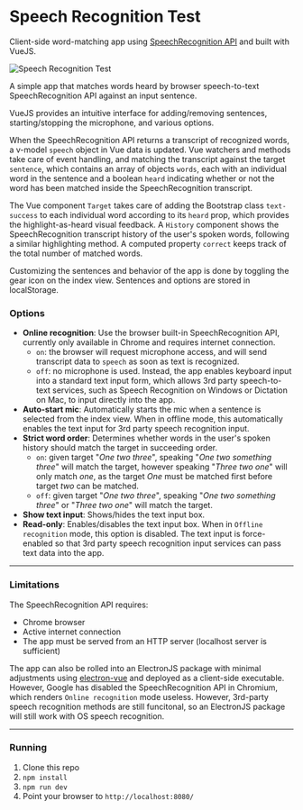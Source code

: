 Speech Recognition Test
============

Client-side word-matching app using [SpeechRecognition API](https://developer.mozilla.org/en-US/docs/Web/API/SpeechRecognition) and built with VueJS.

![Speech Recognition Test](https://user-images.githubusercontent.com/9514732/34204475-13881324-e5c2-11e7-8916-2074adb4e872.gif)

A simple app that matches words heard by browser speech-to-text SpeechRecognition API against an input sentence.

VueJS provides an intuitive interface for adding/removing sentences, starting/stopping the microphone, and various options.

When the SpeechRecognition API returns a transcript of recognized words, a v-model `speech` object in Vue data is updated. Vue watchers and methods take care of event handling, and matching the transcript against the target `sentence`, which contains an array of objects `words`, each with an individual word in the sentence and a boolean `heard` indicating whether or not the word has been matched inside the SpeechRecognition transcript.

The Vue component `Target` takes care of adding the Bootstrap class `text-success` to each individual word according to its `heard` prop, which provides the highlight-as-heard visual feedback. A `History` component shows the SpeechRecognition transcript history of the user's spoken words, following a similar highlighting method. A computed property `correct` keeps track of the total number of matched words.

Customizing the sentences and behavior of the app is done by toggling the gear icon on the index view. Sentences and options are stored in localStorage.

### Options

- **Online recognition**: Use the browser built-in SpeechRecognition API, currently only available in Chrome and requires internet connection.
  - `on`: the browser will request microphone access, and will send transcript data to `speech` as soon as text is recognized.
  - `off`: no microphone is used. Instead, the app enables keyboard input into a standard text input form, which allows 3rd party speech-to-text services, such as Speech Recognition on Windows or Dictation on Mac, to input directly into the app.
- **Auto-start mic**: Automatically starts the mic when a sentence is selected from the index view. When in offline mode, this automatically enables the text input for 3rd party speech recognition input.
- **Strict word order**: Determines whether words in the user's spoken history should match the target in succeeding order.
  - `on`: given target "_One two three_", speaking "_One two something three_" will match the target, however speaking "_Three two one_" will only match _one_, as the target _One_ must be matched first before target _two_ can be matched.
  - `off`: given target "_One two three_", speaking "_One two something three_" or "_Three two one_" will match the target.
- **Show text input**: Shows/hides the text input box.
- **Read-only**: Enables/disables the text input box. When in `Offline recognition` mode, this option is disabled. The text input is force-enabled so that 3rd party speech recognition input services can pass text data into the app.

---

### Limitations

The SpeechRecognition API requires:
- Chrome browser
- Active internet connection
- The app must be served from an HTTP server (localhost server is sufficient)

The app can also be rolled into an ElectronJS package with minimal adjustments using [electron-vue](https://github.com/SimulatedGREG/electron-vue) and deployed as a client-side executable. However, Google has disabled the SpeechRecognition API in Chromium, which renders `Online recognition` mode useless. However, 3rd-party speech recognition methods are still funcitonal, so an ElectronJS package will still work with OS speech recognition.

---

### Running

1. Clone this repo
2. `npm install`
3. `npm run dev`
4. Point your browser to `http://localhost:8080/`
